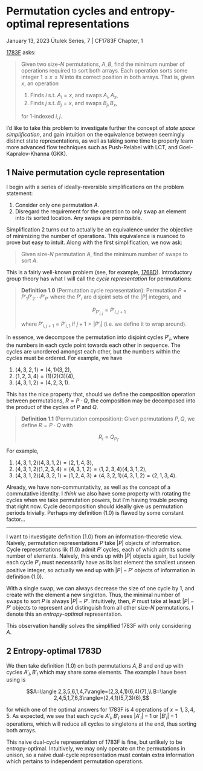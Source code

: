 <!-- emilia-snapshot-properties
Permutation cycles and entropy-optimal representations
2023/01/13
utulek
emilia-snapshot-properties -->

# Permutation cycles and entropy-optimal representations

January 13, 2023
Útulek Series, 7 | CF1783F Chapter, 1

[1783F](https://codeforces.com/contest/1783/problem/F) asks:

> Given two size-$N$ permutations, $A,B$, find the minimum number of operations required to sort both arrays. Each operation sorts some integer $1\leq x\leq N$ into its correct position in both arrays. That is, given $x$, an operation
>
> 1. Finds $i$ s.t. $A_i=x$, and swaps $A_i,A_x$,
> 2. Finds $j$ s.t. $B_j=x$, and swaps $B_j,B_x$,
>
> for $1$-indexed $i,j$.

I’d like to take this problem to investigate further the concept of *state space simplification*, and gain intuition on the equivalence between seemingly distinct state representations, as well as taking some time to properly learn more advanced flow techniques such as Push-Relabel with LCT, and Goel-Kapralov-Khanna (GKK).

## 1 Naive permutation cycle representation

I begin with a series of ideally-reversible simplifications on the problem statement:

1. Consider only one permutation $A$.
2. Disregard the requirement for the operation to only swap an element into its sorted location. Any swaps are permissible.

Simplification 2 turns out to actually be an equivalence under the objective of minimizing the number of operations. This equivalence is nuanced to prove but easy to intuit. Along with the first simplification, we now ask:

> Given size-$N$ permutation $A$, find the minimum number of swaps to sort $A$.

This is a fairly well-known problem (see, for example, [1768D](https://codeforces.com/contest/1768/problem/D)). Introductory group theory has what I will call the *cycle representation* for permutations:

> **Definition 1.0** (Permutation cycle representation): Permutation $P=P'_1P'_2\cdots P'_{P'}$ where the $P'_i$ are disjoint sets of the $|P|$ integers, and
>
> $$P_{P'_{i,j}}=P'_{i,j+1}$$
>
> where $P'_{i,j+1}=P'_{i,1}$ if $j+1>|P'_i|$ (i.e. we define it to wrap around).

In essence, we decompose the permutation into disjoint cycles $P'_i$, where the numbers in each cycle point towards each other in sequence. The cycles are unordered amongst each other, but the numbers within the cycles must be ordered. For example, we have

1. $\langle 4,3,2,1\rangle=(4,1)(3,2),$
2. $\langle 1,2,3,4\rangle=(1)(2)(3)(4),$
3. $\langle 4,3,1,2\rangle=(4,2,3,1).$

This has the nice property that, should we define the composition operation between permutations, $R=P\cdot Q$, the composition may be decomposed into the product of the cycles of $P$ and $Q$.

> **Definition 1.1** (Permutation composition): Given permutations $P,Q$, we define $R=P\cdot Q$ with
>
> $$R_i=Q_{P_i}.$$

For example,

1. $\langle 4,3,1,2\rangle\langle 4,3,1,2\rangle=\langle 2,1,4,3\rangle,$
2. $\langle 4,3,1,2\rangle\langle 1,2,3,4\rangle=\langle 4,3,1,2\rangle=\langle 1,2,3,4\rangle\langle 4,3,1,2\rangle,$
3. $\langle 4,3,1,2\rangle\langle 4,3,2,1\rangle=\langle 1,2,4,3\rangle\neq\langle 4,3,2,1\rangle\langle 4,3,1,2\rangle=\langle 2,1,3,4\rangle.$

Already, we have non-communtativity, as well as the concept of a commutative identity. I *think* we also have some property with rotating the cycles when we take permutation powers, but I’m having trouble proving that right now. Cycle decomposition should ideally give us permutation periods trivially. Perhaps my definition $(1.0)$ is flawed by some constant factor…

---

I want to investigate definition $(1.0)$ from an information-theoretic view. Naively, permutation representations $P$ take $|P|$ objects of information. Cycle representations lik $(1.0)$ admit $P'$ cycles, each of which admits some number of elements. Naively, this ends up with $|P|$ objects again, but luckily each cycle $P'_i$ must necessarily have as its last element the smallest unseen positive integer, so actually we end up with $|P|-P'$ objects of information in definition $(1.0)$.

With a single swap, we can always decrease the size of one cycle by $1$, and create with the element a new singleton. Thus, the minimal number of swaps to sort $P$ is always $|P|-P'$. Intuitively, then, $P$ must take at least $|P|-P'$ objects to represent and distinguish from all other size-$N$ permutations. I denote this an *entropy-optimal* representation.

This observation handily solves the simplified 1783F with only considering $A$.

## 2 Entropy-optimal 1783D

We then take definition $(1.0)$ on both permutations $A,B$ and end up with cycles $A'_i,B'_i$ which may share some elements. The example I have been using is

$$A=\langle 2,3,5,6,1,4,7\rangle=(2,3,4,1)(6,4)(7),\\
B=\langle 2,4,5,1,7,6,3\rangle=(2,4,1)(5,7,3)(6),$$

for which one of the optimal answers for 1783F is $4$ operations of $x=1,3,4,5$. As expected, we see that each cycle $A'_i,B'_i$ sees $|A'_i|-1$ or $|B'_i|-1$ operations, which will reduce all cycles to singletons at the end, thus sorting both arrays.

This naive dual-cycle representation of 1783F is fine, but unlikely to be entropy-optimal. Intuitively, we may only operate on the permutations in unison, so a naive dual-cycle representation must contain extra information which pertains to independent permutation operations.
